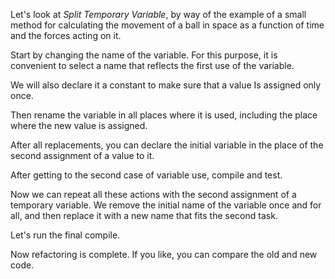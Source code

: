 Let's look at <i>Split Temporary Variable</i>, by way of the example of a small method for calculating the movement of a ball in space as a function of time and the forces acting on it.

Start by changing the name of the variable. For this purpose, it is convenient to select a name that reflects the first use of the variable.

We will also declare it a constant to make sure that a value Is assigned only once.

Then rename the variable in all places where it is used, including the place where the new value is assigned.

After all replacements, you can declare the initial variable in the place of the second assignment of a value to it.

After getting to the second case of variable use, compile and test.

Now we can repeat all these actions with the second assignment of a temporary variable. We remove the initial name of the variable once and for all, and then replace it with a new name that fits the second task.

Let's run the final compile.

Now refactoring is complete. If you like, you can compare the old and new code.